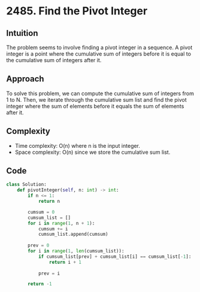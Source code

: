 # 2485. Find the Pivot Integer

## Intuition
The problem seems to involve finding a pivot integer in a sequence. A pivot integer is a point where the cumulative sum of integers before it is equal to the cumulative sum of integers after it.

## Approach
To solve this problem, we can compute the cumulative sum of integers from 1 to N. Then, we iterate through the cumulative sum list and find the pivot integer where the sum of elements before it equals the sum of elements after it.

## Complexity
- Time complexity: O(n) where n is the input integer.
- Space complexity: O(n) since we store the cumulative sum list.

## Code
```python
class Solution:
    def pivotInteger(self, n: int) -> int:
        if n <= 1:
            return n

        cumsum = 0
        cumsum_list = []
        for i in range(1, n + 1):
            cumsum += i
            cumsum_list.append(cumsum)
        
        prev = 0
        for i in range(1, len(cumsum_list)):
            if cumsum_list[prev] + cumsum_list[i] == cumsum_list[-1]:
                return i + 1
            
            prev = i

        return -1
```
